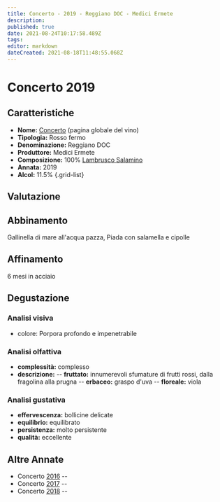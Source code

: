 ```yaml
---
title: Concerto - 2019 - Reggiano DOC - Medici Ermete
description: 
published: true
date: 2021-08-24T10:17:58.489Z
tags: 
editor: markdown
dateCreated: 2021-08-18T11:48:55.068Z
---
```


# Concerto 2019

## Caratteristiche
- **Nome:** [Concerto](/vini/Italia/Emilia/Medici-Ermete/Concerto/scheda-globale) (pagina globale del vino) 
- **Tipologia:** Rosso fermo
- **Denominazione:** Reggiano DOC 
- **Produttore:** Medici Ermete 
- **Composizione:** 100% [Lambrusco Salamino](/vitigni/bacca-nera/lambrusco-salamino)
- **Annata:** 2019
- **Alcol:** 11.5%
{.grid-list}

## Valutazione

<span class="valutazione"><span class="star-5"></span></span>

## Abbinamento
Gallinella di mare all'acqua pazza, Piada con salamella e cipolle

## Affinamento
6 mesi in acciaio 

## Degustazione

### Analisi visiva
- colore: Porpora profondo e impenetrabile

### Analisi olfattiva
- **complessità:**  complesso
- **descrizione:** 
-- **fruttato:** innumerevoli sfumature di frutti rossi, dalla fragolina alla prugna
-- **erbaceo:** graspo d'uva
-- **floreale:** viola

### Analisi gustativa
- **effervescenza:** bollicine delicate
- **equilibrio:** equilibrato
- **persistenza:** molto persistente
- **qualità:** eccellente

## Altre Annate
- Concerto [2016](/vini/Italia/Emilia/Medici-Ermete/Concerto/2016) -- <span class="star-3"></span>
- Concerto [2017](/vini/Italia/Emilia/Medici-Ermete/Concerto/2017) -- <span class="star-3"></span>
- Concerto [2018](/vini/Italia/Emilia/Medici-Ermete/Concerto/2018) -- <span class="star-3"></span>
 
